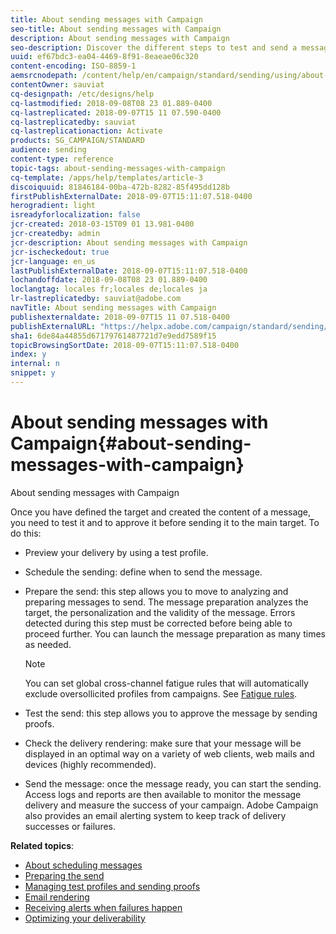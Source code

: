 ```yaml
---
title: About sending messages with Campaign
seo-title: About sending messages with Campaign
description: About sending messages with Campaign
seo-description: Discover the different steps to test and send a message.
uuid: ef67bdc3-ea04-4469-8f91-8eaeae06c320
content-encoding: ISO-8859-1
aemsrcnodepath: /content/help/en/campaign/standard/sending/using/about-sending-messages-with-campaign
contentOwner: sauviat
cq-designpath: /etc/designs/help
cq-lastmodified: 2018-09-08T08 23 01.889-0400
cq-lastreplicated: 2018-09-07T15 11 07.590-0400
cq-lastreplicatedby: sauviat
cq-lastreplicationaction: Activate
products: SG_CAMPAIGN/STANDARD
audience: sending
content-type: reference
topic-tags: about-sending-messages-with-campaign
cq-template: /apps/help/templates/article-3
discoiquuid: 81846184-00ba-472b-8282-85f495dd128b
firstPublishExternalDate: 2018-09-07T15:11:07.518-0400
herogradient: light
isreadyforlocalization: false
jcr-created: 2018-03-15T09 01 13.981-0400
jcr-createdby: admin
jcr-description: About sending messages with Campaign
jcr-ischeckedout: true
jcr-language: en_us
lastPublishExternalDate: 2018-09-07T15:11:07.518-0400
lochandoffdate: 2018-09-08T08 23 01.889-0400
loclangtag: locales fr;locales de;locales ja
lr-lastreplicatedby: sauviat@adobe.com
navTitle: About sending messages with Campaign
publishexternaldate: 2018-09-07T15 11 07.518-0400
publishExternalURL: "https://helpx.adobe.com/campaign/standard/sending/using/about-sending-messages-with-campaign.html"
sha1: 6de84a44855d67179761487721d7e9edd7589f15
topicBrowsingSortDate: 2018-09-07T15:11:07.518-0400
index: y
internal: n
snippet: y
---
```


# About sending messages with Campaign{#about-sending-messages-with-campaign}

About sending messages with Campaign

Once you have defined the target and created the content of a message, you need to test it and to approve it before sending it to the main target. To do this:

* Preview your delivery by using a test profile.
* Schedule the sending: define when to send the message.
* Prepare the send: this step allows you to move to analyzing and preparing messages to send. The message preparation analyzes the target, the personalization and the validity of the message. Errors detected during this step must be corrected before being able to proceed further. You can launch the message preparation as many times as needed.

  >[!NOTE]
  >
  >You can set global cross-channel fatigue rules that will automatically exclude oversollicited profiles from campaigns. See [Fatigue rules](../../administration/using/fatigue-rules.md).

* Test the send: this step allows you to approve the message by sending proofs.
* Check the delivery rendering: make sure that your message will be displayed in an optimal way on a variety of web clients, web mails and devices (highly recommended). 
* Send the message: once the message ready, you can start the sending. Access logs and reports are then available to monitor the message delivery and measure the success of your campaign. Adobe Campaign also provides an email alerting system to keep track of delivery successes or failures.

**Related topics**:

* [About scheduling messages](../../sending/using/about-scheduling-messages.md)
* [Preparing the send](../../sending/using/preparing-the-send.md)
* [Managing test profiles and sending proofs](../../sending/using/managing-test-profiles-and-sending-proofs.md)
* [Email rendering](../../sending/using/email-rendering.md)
* [Receiving alerts when failures happen](../../sending/using/receiving-alerts-when-failures-happen.md)
* [Optimizing your deliverability](https://docs.campaign.adobe.com/doc/standard/getting_started/en/ACS_Deliverability.html)


